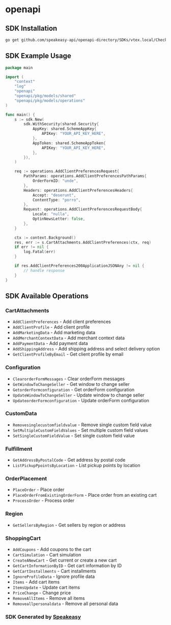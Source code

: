# openapi

<!-- Start SDK Installation -->
## SDK Installation

```bash
go get github.com/speakeasy-api/openapi-directory/SDKs/vtex.local/Checkout-API/1.0/go
```
<!-- End SDK Installation -->

## SDK Example Usage
<!-- Start SDK Example Usage -->
```go
package main

import (
    "context"
    "log"
    "openapi"
    "openapi/pkg/models/shared"
    "openapi/pkg/models/operations"
)

func main() {
    s := sdk.New(
        sdk.WithSecurity(shared.Security{
            AppKey: shared.SchemeAppKey{
                APIKey: "YOUR_API_KEY_HERE",
            },
            AppToken: shared.SchemeAppToken{
                APIKey: "YOUR_API_KEY_HERE",
            },
        }),
    )

    req := operations.AddClientPreferencesRequest{
        PathParams: operations.AddClientPreferencesPathParams{
            OrderFormID: "unde",
        },
        Headers: operations.AddClientPreferencesHeaders{
            Accept: "deserunt",
            ContentType: "porro",
        },
        Request: operations.AddClientPreferencesRequestBody{
            Locale: "nulla",
            OptinNewsLetter: false,
        },
    }

    ctx := context.Background()
    res, err := s.CartAttachments.AddClientPreferences(ctx, req)
    if err != nil {
        log.Fatal(err)
    }

    if res.AddClientPreferences200ApplicationJSONAny != nil {
        // handle response
    }
}
```
<!-- End SDK Example Usage -->

<!-- Start SDK Available Operations -->
## SDK Available Operations


### CartAttachments

* `AddClientPreferences` - Add client preferences
* `AddClientProfile` - Add client profile
* `AddMarketingData` - Add marketing data
* `AddMerchantContextData` - Add merchant context data
* `AddPaymentData` - Add payment data
* `AddShippingAddress` - Add shipping address and select delivery option
* `GetClientProfileByEmail` - Get client profile by email

### Configuration

* `ClearorderFormMessages` - Clear orderForm messages
* `GetWindowToChangeSeller` - Get window to change seller
* `GetorderFormconfiguration` - Get orderForm configuration
* `UpdateWindowToChangeSeller` - Update window to change seller
* `UpdateorderFormconfiguration` - Update orderForm configuration

### CustomData

* `Removesinglecustomfieldvalue` - Remove single custom field value
* `SetMultipleCustomFieldValues` - Set multiple custom field values
* `SetSingleCustomFieldValue` - Set single custom field value

### Fulfillment

* `GetAddressByPostalCode` - Get address by postal code
* `ListPickupPpointsByLocation` - List pickup points by location

### OrderPlacement

* `PlaceOrder` - Place order
* `PlaceOrderFromExistingOrderForm` - Place order from an existing cart
* `ProcessOrder` - Process order

### Region

* `GetSellersByRegion` - Get sellers by region or address

### ShoppingCart

* `AddCoupons` - Add coupons to the cart
* `CartSimulation` - Cart simulation
* `CreateANewCart` - Get current or create a new cart
* `GetCartInformationByID` - Get cart information by ID
* `GetCartInstallments` - Cart installments
* `IgnoreProfileData` - Ignore profile data
* `Items` - Add cart items
* `ItemsUpdate` - Update cart items
* `PriceChange` - Change price
* `RemoveAllItems` - Remove all items
* `Removeallpersonaldata` - Remove all personal data
<!-- End SDK Available Operations -->

### SDK Generated by [Speakeasy](https://docs.speakeasyapi.dev/docs/using-speakeasy/client-sdks)
